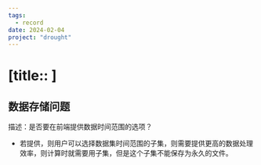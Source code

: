 ```yaml
---
tags: 
  - record
date: 2024-02-04
project: "drought" 
---
```


# [title:: ]

## 数据存储问题

描述：是否要在前端提供数据时间范围的选项？
- 若提供，则用户可以选择数据集时间范围的子集，则需要提供更高的数据处理效率，则计算时就需要用子集，但是这个子集不能保存为永久的文件。